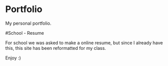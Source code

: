 # Portfolio
My personal portfolio. 

#School - Resume

For school we was asked to make a online resume, but since I already have this, this site has been reformatted for my class. 

Enjoy :)

